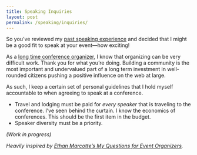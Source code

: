 ```yaml
---
title: Speaking Inquiries
layout: post
permalink: /speaking/inquiries/
---
```


So you’ve reviewed my [past speaking experience](/web/speaking/) and decided that I might be a good fit to speak at your event—how exciting!

As a [long time conference organizer](/web/nejsconf/), I know that organizing can be very difficult work. Thank you for what you’re doing. Building a community is the most important and undervalued part of a long term investment in well-rounded citizens pushing a positive influence on the web at large.

As such, I keep a certain set of personal guidelines that I hold myself accountable to when agreeing to speak at a conference.

* Travel and lodging must be paid for _every speaker_ that is traveling to the conference. I’ve seen behind the curtain. I know the economics of conferences. This should be the first item in the budget.
* Speaker diversity must be a priority.

_(Work in progress)_

_Heavily inspired by [Ethan Marcotte’s <u>My Questions for Event Organizers</u>](https://ethanmarcotte.com/wrote/my-questions-for-event-organizers/)._
